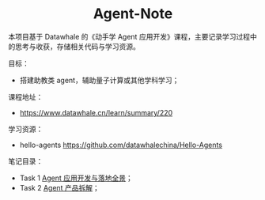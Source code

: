 <div align=center>
<h1>Agent-Note</h1>
</div>

本项目基于 Datawhale 的《动手学 Agent 应用开发》课程，主要记录学习过程中的思考与收获，存储相关代码与学习资源。

目标：
- 搭建助教类 agent，辅助量子计算或其他学科学习；

课程地址：
- https://www.datawhale.cn/learn/summary/220

学习资源：
- hello-agents https://github.com/datawhalechina/Hello-Agents


笔记目录：
- Task 1 [Agent 应用开发与落地全景](docs/task01/task01.md)；
- Task 2 [Agent 产品拆解](docs/task02/task02.md)；
